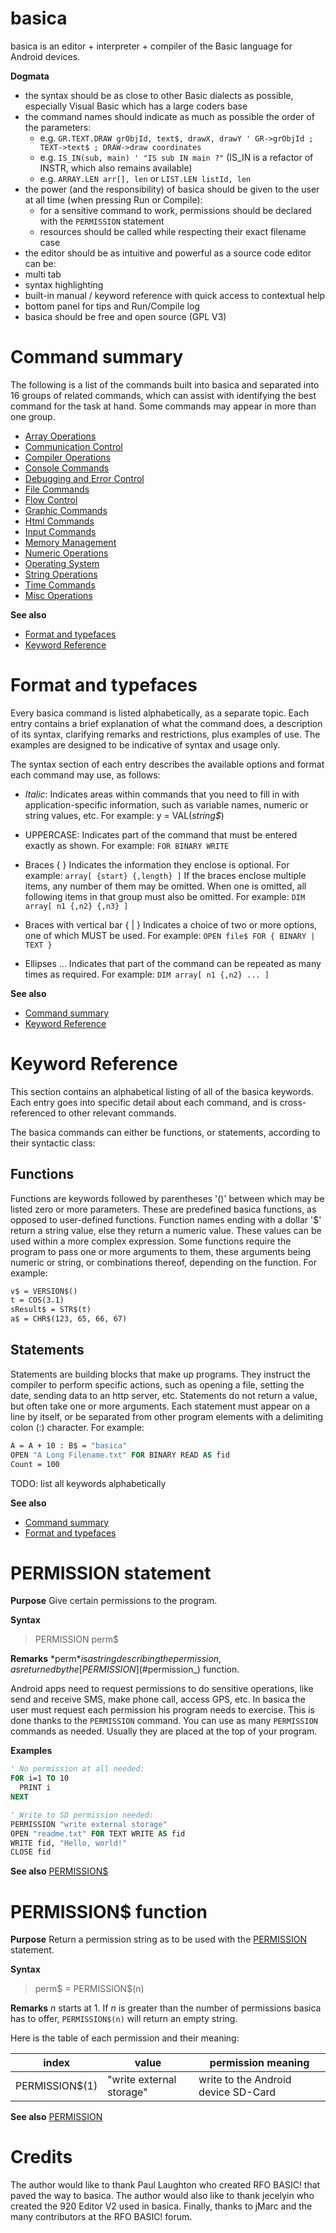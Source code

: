 <!------------------------------------------------------------------------------->
# <a name="basica"></a>basica
basica is an editor + interpreter + compiler of the Basic language for Android devices.

**Dogmata**
* the syntax should be as close to other Basic dialects as possible, especially Visual Basic which has a large coders base
* the command names should indicate as much as possible the order of the parameters:
  * e.g. `GR.TEXT.DRAW grObjId, text$, drawX, drawY ' GR->grObjId ; TEXT->text$ ; DRAW->draw coordinates`
  * e.g. `IS_IN(sub, main) ' "IS sub IN main ?"` (IS_IN is a refactor of INSTR, which also remains available)
  * e.g. `ARRAY.LEN arr[], len` or `LIST.LEN listId, len`
* the power (and the responsibility) of basica should be given to the user at all time (when pressing Run or Compile):
  * for a sensitive command to work, permissions should be declared with the `PERMISSION` statement
  * resources should be called while respecting their exact filename case
* the editor should be as intuitive and powerful as a source code editor can be:
 * multi tab
 * syntax highlighting
 * built-in manual / keyword reference with quick access to contextual help
 * bottom panel for tips and Run/Compile log
* basica should be free and open source (GPL V3)

<!------------------------------------------------------------------------------->
# <a name="summary"></a>Command summary
The following is a list of the commands built into basica and separated into 16 groups of related commands, which can assist with identifying the best command for the task at hand.  Some commands may appear in more than one group.

* [Array Operations](#array)
* [Communication Control](#communication)
* [Compiler Operations](#compiler)
* [Console Commands](#console)
* [Debugging and Error Control](#debugging)
* [File Commands](#file)
* [Flow Control](#flow)
* [Graphic Commands](#graphic)
* [Html Commands](#html)
* [Input Commands](#input)
* [Memory Management](#memory)
* [Numeric Operations](#numeric)
* [Operating System](#operating)
* [String Operations](#string)
* [Time Commands](#time)
* [Misc Operations](#misc)

**See also**
* [Format and typefaces](#format)
* [Keyword Reference](#keyword)

<!------------------------------------------------------------------------------->
# <a name="format"></a>Format and typefaces
Every basica command is listed alphabetically, as a separate topic. Each entry contains a brief explanation of what the command does, a description of its syntax, clarifying remarks and restrictions, plus examples of use. The examples are designed to be indicative of syntax and usage only.

The syntax section of each entry describes the available options and format each command may use, as follows:
 
* *Italic*:
Indicates areas within commands that you need to fill in with application-specific information, such as variable names, numeric or string values, etc. For example: y = VAL(*string$*)

* UPPERCASE:
Indicates part of the command that must be entered exactly as shown. For example: `FOR BINARY WRITE`

* Braces { }
Indicates the information they enclose is optional. For example: `array[ {start} {,length} ]`
If the braces enclose multiple items, any number of them may be omitted. When one is omitted, all following items in that group must also be omitted. For example: `DIM array[ n1 {,n2} {,n3} ]`

* Braces with vertical bar { | }
Indicates a choice of two or more options, one of which MUST be used. For example: `OPEN file$ FOR { BINARY | TEXT }`

* Ellipses ...
Indicates that part of the command can be repeated as many times as required. For example: `DIM array[ n1 {,n2} ... ]`

**See also**
* [Command summary](#summary)
* [Keyword Reference](#keyword)

<!------------------------------------------------------------------------------->
# <a name="keyword"></a>Keyword Reference
This section contains an alphabetical listing of all of the basica keywords. Each entry goes into specific detail about each command, and is cross-referenced to other relevant commands.

The basica commands can either be functions, or statements, according to their syntactic class:

## Functions
Functions are keywords followed by parentheses '()' between which may be listed zero or more parameters.
These are predefined basica functions, as opposed to user-defined functions.
Function names ending with a dollar '$' return a string value, else they return a numeric value. These values can be used within a more complex expression.
Some functions require the program to pass one or more arguments to them, these arguments being numeric or string, or combinations thereof, depending on the function.
For example:
```vb
v$ = VERSION$()
t = COS(3.1)
sResult$ = STR$(t)
a$ = CHR$(123, 65, 66, 67)
```

## Statements
Statements are building blocks that make up programs.
They instruct the compiler to perform specific actions, such as opening a file, setting the date, sending data to an http server, etc.
Statements do not return a value, but often take one or more arguments.
Each statement must appear on a line by itself, or be separated from other program elements with a delimiting colon (:) character.
For example:
```vb
A = A + 10 : B$ = "basica"
OPEN "A Long Filename.txt" FOR BINARY READ AS fid
Count = 100
```

TODO: list all keywords alphabetically

**See also**
* [Command summary](#summary)
* [Format and typefaces](#format)

<!------------------------------------------------------------------------------->
# <a name="permission"></a>PERMISSION statement
**Purpose**
Give certain permissions to the program.

**Syntax**
> PERMISSION perm$

**Remarks**
*perm$* is a string describing the permission, as returned by the [PERMISSION$](#permission_) function.

Android apps need to request permissions to do sensitive operations, like send and receive SMS, make phone call, access GPS, etc.
In basica the user must request each permission his program needs to exercise.
This is done thanks to the `PERMISSION` command. You can use as many `PERMISSION` commands as needed. Usually they are placed at the top of your program.

**Examples**
```vb
' No permission at all needed:
FOR i=1 TO 10
  PRINT i
NEXT
```

```vb
' Write to SD permission needed:
PERMISSION "write external storage"
OPEN "readme.txt" FOR TEXT WRITE AS fid
WRITE fid, "Hello, world!"
CLOSE fid
```

**See also**
[PERMISSION$](#permission_)

<!------------------------------------------------------------------------------->
# <a name="permission_"></a>PERMISSION$ function
**Purpose**
Return a permission string as to be used with the [PERMISSION](#permission) statement.

**Syntax**
> perm$ = PERMISSION$(n)

**Remarks**
*n* starts at 1. If *n* is greater than the number of permissions basica has to offer, `PERMISSION$(n)` will return an empty string.

Here is the table of each permission and their meaning:

index | value | permission meaning
------|-------|-------------------
PERMISSION$(1) | "write external storage" | write to the Android device SD-Card

**See also**
[PERMISSION](#permission)

<!------------------------------------------------------------------------------->
# <a name="credits"></a>Credits
The author would like to thank Paul Laughton who created RFO BASIC! that paved the way to basica.
The author would also like to thank jecelyin who created the 920 Editor V2 used in basica.
Finally, thanks to jMarc and the many contributors at the RFO BASIC! forum.
